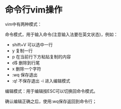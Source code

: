# 命令行vim操作

vim中有两种模式： 

命令模式，用于输入命令(注意输入法要在英文状态)，例如： 
- shift+V 可以选中一行 
- y 复制一行 
- p 在当前行下方粘贴复制的内容 
- d$ 删除到行尾 
- x 删除一个字符 
- :wq 保存退出 
- :q! 不保存退出 
-i 进入编辑模式

编辑模式：用于编辑按ESC可以切换回命令模式。

确认编辑正确之后，使用:wq保存返回到命令行；
